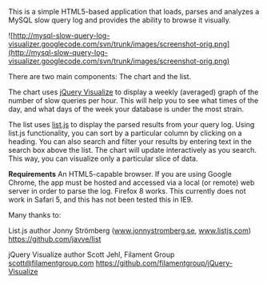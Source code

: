 This is a simple HTML5-based application that loads, parses and analyzes a MySQL slow query log and provides the ability to browse it visually.

![http://mysql-slow-query-log-visualizer.googlecode.com/svn/trunk/images/screenshot-orig.png](http://mysql-slow-query-log-visualizer.googlecode.com/svn/trunk/images/screenshot-orig.png)

There are two main components: The chart and the list.

The chart uses [jQuery Visualize](https://github.com/filamentgroup/jQuery-Visualize) to display a weekly (averaged) graph of the number of slow queries per hour. This will help you to see what times of the day, and what days of the week your database is under the most strain.

The list uses [list.js](https://github.com/javve/list) to display the parsed results from your query log. Using list.js functionality, you can sort by a particular column by clicking on a heading. You can also search and filter your results by entering text in the search box above the list. The chart will update interactively as you search. This way, you can visualize only a particular slice of data.

**Requirements** An HTML5-capable browser. If you are using Google Chrome, the app must be hosted and accessed via a local (or remote) web server in order to parse the log. Firefox 8 works. This currently does not work in Safari 5, and this has not been tested this in IE9.

Many thanks to:

List.js author Jonny Strömberg (www.jonnystromberg.se, www.listjs.com)
https://github.com/javve/list

jQuery Visualize author Scott Jehl, Filament Group scott@filamentgroup.com
https://github.com/filamentgroup/jQuery-Visualize